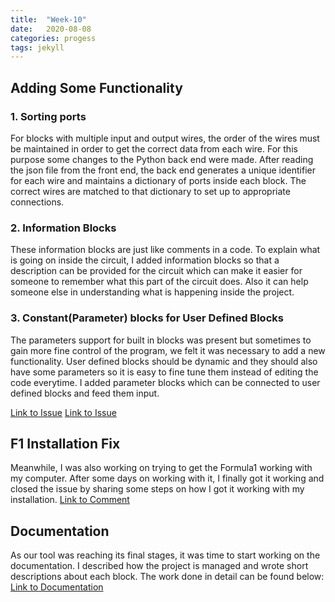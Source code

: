 ```yaml
---
title:  "Week-10"
date:   2020-08-08
categories: progess
tags: jekyll
---
```


## Adding Some Functionality

### 1. Sorting ports

For blocks with multiple input and output wires, the order of the wires must be maintained in order to get the correct data from each wire. For this purpose some changes to the Python back end were made. After reading the json file from the front end, the back end generates a unique identifier for each wire and maintains a dictionary of ports inside each block. The correct wires are matched to that dictionary to set up to appropriate connections.

### 2. Information Blocks

These information blocks are just like comments in a code. To explain what is going on inside the circuit, I added information blocks so that a description can be provided for the circuit which can make it easier for someone to remember what this part of the circuit does. Also it can help someone else in understanding what is happening inside the project.

### 3. Constant(Parameter) blocks for User Defined Blocks

The parameters support for built in blocks was present but sometimes to gain more fine control of the program, we felt it was necessary to add a new functionality. User defined blocks should be dynamic and they should also have some parameters so it is easy to fine tune them instead of editing the code everytime. I added parameter blocks which can be connected to user defined blocks and feed them input.

[Link to Issue](https://github.com/JdeRobot/VisualCircuit/issues/42)
[Link to Issue](https://github.com/JdeRobot/VisualCircuit/issues/37)


## F1 Installation Fix

Meanwhile, I was also working on trying to get the Formula1 working with my computer. After some days on working with it, I finally got it working and closed the issue by sharing some steps on how I got it working with my installation.
[Link to Comment](https://github.com/JdeRobot/CustomRobots/issues/15#issuecomment-674253143)


## Documentation

As our tool was reaching its final stages, it was time to start working on the documentation. I described how the project is managed and wrote short descriptions about each block. The work done in detail can be found below:
[Link to Documentation](https://jderobot.github.io/VisualCircuit/documentation/)
